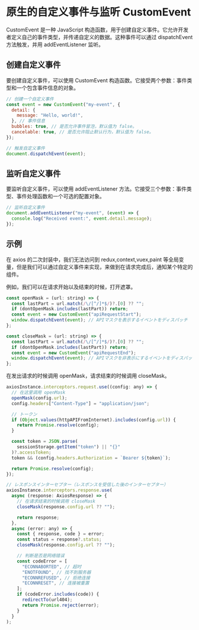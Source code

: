 # 原生的自定义事件与监听 CustomEvent

CustomEvent 是一种 JavaScript 构造函数，用于创建自定义事件。它允许开发者定义自己的事件类型，并传递自定义的数据。这种事件可以通过 dispatchEvent 方法触发，并用 addEventListener 监听。

## 创建自定义事件

要创建自定义事件，可以使用 CustomEvent 构造函数。它接受两个参数：事件类型和一个包含事件信息的对象。

```js
// 创建一个自定义事件
const event = new CustomEvent("my-event", {
  detail: {
    message: "Hello, world!",
  }, // 事件信息
  bubbles: true, // 是否允许事件冒泡，默认值为 false。
  cancelable: true, // 是否允许阻止默认行为，默认值为 false。
});

// 触发自定义事件
document.dispatchEvent(event);
```

## 监听自定义事件

要监听自定义事件，可以使用 addEventListener 方法。它接受三个参数：事件类型、事件处理函数和一个可选的配置对象。

```js
// 监听自定义事件
document.addEventListener("my-event", (event) => {
  console.log("Received event:", event.detail.message);
});
```

## 示例

在 axios 的二次封装中，我们无法访问到 redux,context,vuex,paint 等全局变量，但是我们可以通过自定义事件来实现，来做到在请求完成后，通知某个特定的组件。

例如，我们可以在请求开始以及结束的时候，打开遮罩。

```js
const openMask = (url: string) => {
  const lastPart = url.match(/\/[^/]*$/)?.[0] ?? "";
  if (dontOpenMask.includes(lastPart)) return;
  const event = new CustomEvent("apiRequestStart");
  window.dispatchEvent(event); // APIマスクを表示するイベントをディスパッチ
};

const closeMask = (url: string) => {
  const lastPart = url.match(/\/[^/]*$/)?.[0] ?? "";
  if (dontOpenMask.includes(lastPart)) return;
  const event = new CustomEvent("apiRequestEnd");
  window.dispatchEvent(event); // APIマスクを非表示にするイベントをディスパッチ
};
```

在发出请求的时候调用 openMask，请求结束的时候调用 closeMask。

```js
axiosInstance.interceptors.request.use((config: any) => {
  // 在这里调用 openMask
  openMask(config.url);
  config.headers["Content-Type"] = "application/json";

  // トークン
  if (Object.values(httpAPIFromInternet).includes(config.url)) {
    return Promise.resolve(config);
  }

  const token = JSON.parse(
    sessionStorage.getItem("token") || "{}"
  )?.accessToken;
  token && (config.headers.Authorization = `Bearer ${token}`);

  return Promise.resolve(config);
});

// レスポンスインターセプター（レスポンスを受信した後のインターセプター）
axiosInstance.interceptors.response.use(
  async (response: AxiosResponse) => {
    // 在请求结束的时候调用 closeMask
    closeMask(response.config.url ?? "");

    return response;
  },
  async (error: any) => {
    const { response, code } = error;
    const status = response?.status;
    closeMask(response.config.url ?? "");

    // 判断是否是网络错误
    const codeError = [
      "ECONNABORTED", // 超时
      "ENOTFOUND", // 找不到服务器
      "ECONNREFUSED", // 拒绝连接
      "ECONNRESET", // 连接被重置
    ];
    if (codeError.includes(code)) {
      redirectTo(url404);
      return Promise.reject(error);
    }
  }
);
```
